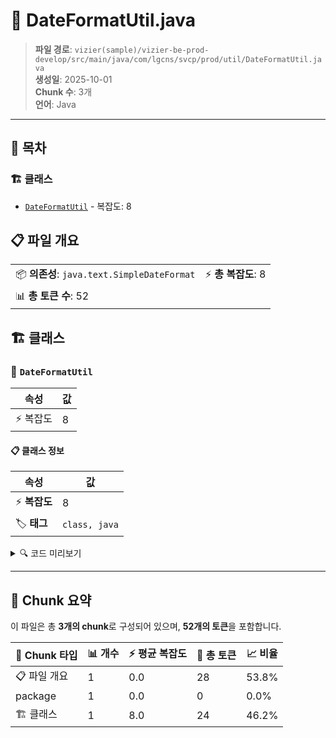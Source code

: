 # 📄 DateFormatUtil.java

> **파일 경로**: `vizier(sample)/vizier-be-prod-develop/src/main/java/com/lgcns/svcp/prod/util/DateFormatUtil.java`  
> **생성일**: 2025-10-01  
> **Chunk 수**: 3개  
> **언어**: Java
---

## 📑 목차

### 🏗️ 클래스
- [`DateFormatUtil`](#class-dateformatutil) - 복잡도: 8

## 📋 파일 개요

| | |
|--|--|
| 📦 **의존성**: `java.text.SimpleDateFormat` | ⚡ **총 복잡도**: 8 |
| 📊 **총 토큰 수**: 52 |  |



## 🏗️ 클래스

### <a id="class-dateformatutil"></a>🎯 `DateFormatUtil`

| 속성 | 값 |
|------|----|
| ⚡ 복잡도 | 8 |



#### 📋 클래스 정보

| 속성 | 값 |
|------|----|
| ⚡ **복잡도** | 8 || 📍 **라인 범위** | 5-5 |
| 🏷️ **태그** | `class, java` |

<details>
<summary>🔍 코드 미리보기</summary>

```java
public class DateFormatUtil {
	
	public static SimpleDateFormat getDatabaseDateFormat() {
		return new SimpleDateFormat("yyyy-MM-dd HH:mm:ss");
	}
	
	public static SimpleDateFormat getResponseDateFormat() {
		return new SimpleDateFormat("yyyy/MM/dd");
	}
}...
```

**Chunk 정보**
- 🆔 **ID**: `a11dbccf8116`
- 📍 **라인**: 5-5
- 📊 **토큰**: 24
- 🏷️ **태그**: `class, java`

</details>

---





## 🧩 Chunk 요약

이 파일은 총 **3개의 chunk**로 구성되어 있으며, **52개의 토큰**을 포함합니다.

| 🧩 Chunk 타입 | 📊 개수 | ⚡ 평균 복잡도 | 📝 총 토큰 | 📈 비율 |
|---------------|--------|-------------|----------|--------|
| 📋 파일 개요 | 1 | 0.0 | 28 | 53.8% |
| package | 1 | 0.0 | 0 | 0.0% |
| 🏗️ 클래스 | 1 | 8.0 | 24 | 46.2% |

